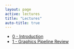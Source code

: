```yaml
---
layout: page
active: lectures
title: "Lectures"
auto-title: true
---
```


- [0 - Introduction](00-introduction)
- [1 - Graphics Pipeline Review](01-graphics-pipeline)

